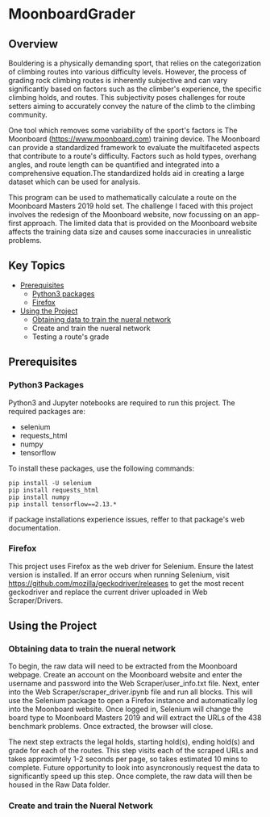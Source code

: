 # MoonboardGrader

## Overview

Bouldering is a physically demanding sport, that relies on the categorization of climbing routes into various difficulty levels. However, the process of grading rock climbing routes is inherently subjective and can vary significantly based on factors such as the climber's experience, the specific climbing holds, and routes. This subjectivity poses challenges for route setters aiming to accurately convey the nature of the climb to the climbing community. 

One tool which removes some variability of the sport's factors is The Moonboard (https://www.moonboard.com) training device. The Moonboard can provide a standardized framework to evaluate the multifaceted aspects that contribute to a route's difficulty. Factors such as hold types, overhang angles, and route length can be quantified and integrated into a comprehensive equation.The standardized holds aid in creating a large dataset which can be used for analysis.

This program can be used to mathematically calculate a route on the Moonboard Masters 2019 hold set. The challenge I faced with this project involves the redesign of the Moonboard website, now focussing on an app-first approach. The limited data that is provided on the Moonboard website affects the training data size and causes some inaccuracies in unrealistic problems.

## Key Topics
* [Prerequisites](#Prerequisites)
  * [Python3 packages](#python3-packages)
  * [Firefox](#firefox)
* [Using the Project](#using-the-project)  
  *  [Obtaining data to train the nueral network](#obtaining-data-to-train-the-nueral-network)
  *  Create and train the nueral network
  *  Testing a route's grade


## Prerequisites
### Python3 Packages
Python3 and Jupyter notebooks are required to run this project. The required packages are:
* selenium
* requests_html
* numpy
* tensorflow

To install these packages, use the following commands:

```
pip install -U selenium
pip install requests_html
pip install numpy
pip install tensorflow==2.13.*
```

if package installations experience issues, reffer to that package's web documentation.

### Firefox
This project uses Firefox as the web driver for Selenium. Ensure the latest version is installed. If an error occurs when running Selenium, visit https://github.com/mozilla/geckodriver/releases to get the most recent geckodriver and replace the current driver uploaded in Web Scraper/Drivers.

## Using the Project
### Obtaining data to train the nueral network
To begin, the raw data will need to be extracted from the Moonboard webpage. Create an account on the Moonboard website and enter the username and password into the Web Scraper/user_info.txt file. Next, enter into the Web Scraper/scraper_driver.ipynb file and run all blocks. This will use the Selenium package to open a Firefox instance and automatically log into the Moonboard website. Once logged in, Selenium will change the board type to Moonboard Masters 2019 and will extract the URLs of the 438 benchmark problems. Once extracted, the browser will close.

The next step extracts the legal holds, starting hold(s), ending hold(s) and grade for each of the routes. This step visits each of the scraped URLs and takes approximtely 1-2 seconds per page, so takes estimated 10 mins to complete. Future opportunity to look into asyncronously request the data to significantly speed up this step. Once complete, the raw data will then be housed in the Raw Data folder.

### Create and train the Nueral Network

